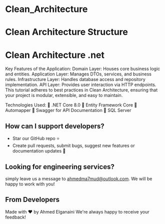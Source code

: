 

# Clean_Architecture 

# Clean Architecture Structure

# Clean Architecture .net

Key Features of the Application:
Domain Layer: Houses core business logic and entities.
Application Layer: Manages DTOs, services, and business rules.
Infrastructure Layer: Handles database access and repository implementation.
API Layer: Provides user interaction via HTTP endpoints.
This tutorial adheres to best practices in Clean Architecture, ensuring that your project is modular, extensible, and easy to maintain.

Technologies Used:
🔹 .NET Core 8.0
🔹 Entity Framework Core
🔹 Automapper
🔹 Swagger for API Documentation
🔹 SQL Server



## How can I support developers?

- Star our GitHub repo :star:
- Create pull requests, submit bugs, suggest new features or documentation updates :wrench:


## Looking for engineering services? 

 simply leave us a message to [ahmedma7mud@outlook.com](mailto:ahmedma7mud@outlook.com). We will be happy to work with you!

## From Developers

Made with :heart: by Ahmed Elganaini 
We're always happy to receive your feedback!
